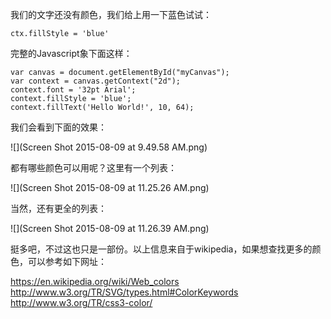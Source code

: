 我们的文字还没有颜色，我们给上用一下蓝色试试：


```
ctx.fillStyle = 'blue'
```

完整的Javascript象下面这样：
```
var canvas = document.getElementById("myCanvas");
var context = canvas.getContext("2d");
context.font = '32pt Arial';
context.fillStyle = 'blue';
context.fillText('Hello World!', 10, 64);
```

我们会看到下面的效果：

![](Screen Shot 2015-08-09 at 9.49.58 AM.png)


都有哪些颜色可以用呢？这里有一个列表：

![](Screen Shot 2015-08-09 at 11.25.26 AM.png)


当然，还有更全的列表：

![](Screen Shot 2015-08-09 at 11.26.39 AM.png)


挺多吧，不过这也只是一部份。以上信息来自于wikipedia，如果想查找更多的颜色，可以参考如下网址：

https://en.wikipedia.org/wiki/Web_colors
http://www.w3.org/TR/SVG/types.html#ColorKeywords
http://www.w3.org/TR/css3-color/


